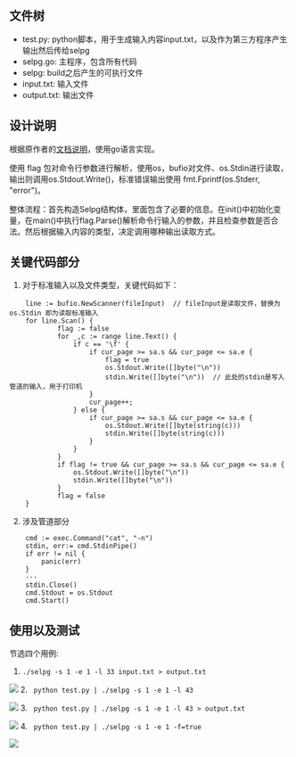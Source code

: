 文件树
---
* test.py:  python脚本，用于生成输入内容input.txt，以及作为第三方程序产生输出然后传给selpg
* selpg.go:  主程序，包含所有代码
* selpg:  build之后产生的可执行文件
* input.txt:  输入文件
* output.txt:  输出文件

设计说明
---
根据原作者的[文档说明](https://www.ibm.com/developerworks/cn/linux/shell/clutil/index.html)，使用go语言实现。  

使用 flag 包对命令行参数进行解析，使用os，bufio对文件、os.Stdin进行读取，输出则调用os.Stdout.Write()，标准错误输出使用 fmt.Fprintf(os.Stderr, "error")。  

整体流程：首先构造Selpg结构体，里面包含了必要的信息。在init()中初始化变量，在main()中执行flag.Parse()解析命令行输入的参数，并且检查参数是否合法。然后根据输入内容的类型，决定调用哪种输出读取方式。  

关键代码部分
---
1. 对于标准输入以及文件类型，关键代码如下：
```
    line := bufio.NewScanner(fileInput)  // fileInput是读取文件，替换为 os.Stdin 即为读取标准输入
    for line.Scan() {
            flag := false
            for _,c := range line.Text() {
                if c == '\f' {
                    if cur_page >= sa.s && cur_page <= sa.e {
                        flag = true
                        os.Stdout.Write([]byte("\n"))
                        stdin.Write([]byte("\n"))  // 此处的stdin是写入管道的输入，用于打印机
                    }
                    cur_page++;
                } else {
                    if cur_page >= sa.s && cur_page <= sa.e {
                        os.Stdout.Write([]byte(string(c)))
                        stdin.Write([]byte(string(c)))
                    }
                }
            }
            if flag != true && cur_page >= sa.s && cur_page <= sa.e {
                os.Stdout.Write([]byte("\n"))
                stdin.Write([]byte("\n"))
            }
            flag = false
    }
```
2. 涉及管道部分
```
    cmd := exec.Command("cat", "-n")
    stdin, err:= cmd.StdinPipe()
    if err != nil {
        panic(err)
    }
    ···
    stdin.Close()
    cmd.Stdout = os.Stdout
    cmd.Start()
```

使用以及测试
---
节选四个用例:  

1. ```./selpg -s 1 -e 1 -l 33 input.txt > output.txt ```

![](https://github.com/CODEJY/ServiceComputing/blob/master/selpg_hw1/ScreenShot/1.png)
2. ``` python test.py | ./selpg -s 1 -e 1 -l 43```

![](https://github.com/CODEJY/ServiceComputing/blob/master/selpg_hw1/ScreenShot/2.png)
3. ``` python test.py | ./selpg -s 1 -e 1 -l 43 > output.txt```

![](https://github.com/CODEJY/ServiceComputing/blob/master/selpg_hw1/ScreenShot/3.png)
4. ``` python test.py | ./selpg -s 1 -e 1 -f=true```

![](https://github.com/CODEJY/ServiceComputing/blob/master/selpg_hw1/ScreenShot/4.png)


